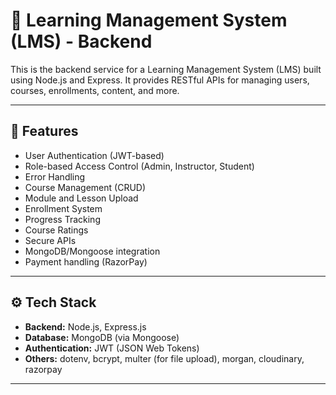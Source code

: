 # 🧠 Learning Management System (LMS) - Backend

This is the backend service for a Learning Management System (LMS) built using Node.js and Express. It provides RESTful APIs for managing users, courses, enrollments, content, and more.

---

## 🚀 Features

- User Authentication (JWT-based)
- Role-based Access Control (Admin, Instructor, Student)
- Error Handling 
- Course Management (CRUD)
- Module and Lesson Upload
- Enrollment System
- Progress Tracking
- Course Ratings
- Secure APIs
- MongoDB/Mongoose integration
- Payment handling (RazorPay)

---

## ⚙️ Tech Stack

- **Backend:** Node.js, Express.js
- **Database:** MongoDB (via Mongoose)
- **Authentication:** JWT (JSON Web Tokens)
- **Others:** dotenv, bcrypt, multer (for file upload), morgan, cloudinary, razorpay

---
